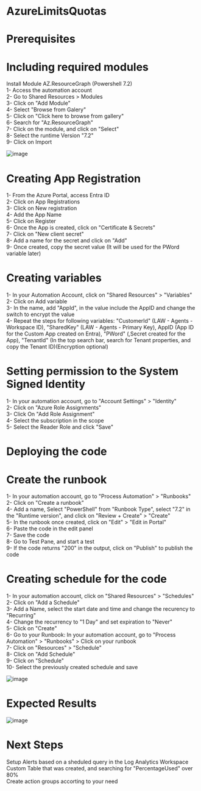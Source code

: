 # AzureLimitsQuotas

# Prerequisites

# Including required modules
Install Module AZ.ResourceGraph (Powershell 7.2)<br />
1- Access the automation account <br />
2- Go to Shared Resources > Modules<br />
3- Click on "Add Module"<br />
4- Select "Browse from Galery"<br />
5- Click on "Click here to browse from gallery"<br />
6- Search for "Az.ResourceGraph"<br />
7- Click on the module, and click on "Select"<br />
8- Select the runtime Version "7.2"<br />
9- Click on Import<br />

![image](https://github.com/gplima89/AzureLimitsQuotas/assets/108761690/1616ba61-a687-439e-822e-5ed22ed0ce72)

# Creating App Registration
1- From the Azure Portal, access Entra ID<br />
2- Click on App Registrations<br />
3- Click on New registration<br />
4- Add the App Name<br />
5- Click on Register<br />
6- Once the App is created, click on "Certificate & Secrets"<br />
7- Click on "New client secret"<br />
8- Add a name for the secret and click on "Add"<br />
9- Once created, copy the secret value (It will be used for the PWord variable later)<br />

# Creating variables
1- In your Automation Account, click on "Shared Resources" > "Variables"<br />
2- Click on Add variable<br />
3- In the name, add "AppId", in the value include the AppID and change the switch to encrypt the value<br />
4- Repeat the steps for following variables: "CustomerId" (LAW - Agents - Workspace ID), "SharedKey" (LAW - Agents - Primary Key), AppID (App ID for the Custom App created on Entra), "PWord" (,Secret created for the App), "TenantId" (In the top search bar, search for Tenant properties, and copy the Tenant ID)(Encryption optional)<br />

# Setting permission to the System Signed Identity
1- In your automation account, go to "Account Settings" > "Identity"<br />
2- Click on "Azure Role Assignments"<br />
3- Click On "Add Role Assignment"<br />
4- Select the subscription in the scope<br />
5- Select the Reader Role and click "Save"<br />

# Deploying the code

# Create the runbook
1- In your automation account, go to "Process Automation" > "Runbooks"<br />
2- Click on "Create a runbook"<br />
4- Add a name, Select "PowerShell" from "Runbook Type", select "7.2" in the "Runtime version", and click on "Review + Create" > "Create"<br />
5- In the runbook once created, click on "Edit" > "Edit in Portal"<br />
6- Paste the code in the edit panel<br />
7- Save the code<br />
8- Go to Test Pane, and start a test<br />
9- If the code returns "200" in the output, click on "Publish" to publish the code<br />

# Creating schedule for the code
1- In your automation account, click on "Shared Resources" > "Schedules"<br />
2- Click on "Add a Schedule"<br />
3- Add a Name, select the start date and time and change the recurency to "Recurring"<br />
4- Change the recurrency to "1 Day" and set expiration to "Never"<br />
5- Click on "Create"<br />
6- Go to your Runbook: In your automation account, go to "Process Automation" > "Runbooks" > Click on your runbook<br />
7- Click on "Resources" > "Schedule"<br />
8- Click on "Add Schedule"<br />
9- Click on "Schedule"<br />
10- Select the previously created schedule and save<br />

![image](https://github.com/gplima89/AzureLimitsQuotas/assets/108761690/6e01f347-3ca8-48d7-b0d1-5b6b7fd64ed8)

# Expected Results
![image](https://github.com/gplima89/AzureLimitsQuotas/assets/108761690/020e562d-3cf3-4b3a-bf33-6673340d2ad2)

# Next Steps
Setup Alerts based on a sheduled query in the Log Analytics Workspace Custom Table that was created, and searching for "PercentageUsed" over 80%<br />
Create action groups accorting to your need
